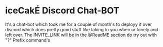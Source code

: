 # iceCakÉ Discord Chat-BOT
It's a chat-bot which took me for a couple of month's to deployy it over discord which does pretty good stuff like taking to you when ur lonely and left over. The INVITE_LINK will be in the @ReadME section do try out with "?" Prefix command's


